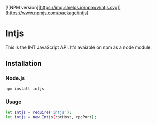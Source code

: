 [![NPM version][https://img.shields.io/npm/v/intjs.svg]][https://www.npmjs.com/package/intjs]


# Intjs

This is the INT JavaScript API. It's avaiable on npm as a node module.


## Installation

### Node.js

```bash
npm install intjs
```

### Usage

```bash
let Intjs = require('intjs');
let intjs = new Intjs(rpcHost, rpcPort);
```
